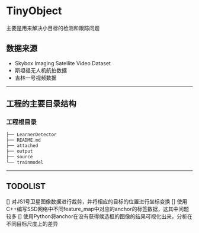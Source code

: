 # TinyObject
主要是用来解决小目标的检测和跟踪问题

## 数据来源
- Skybox Imaging Satellite Video Dataset 
- 斯坦福无人机航拍数据
- 吉林一号视频数据

---

## 工程的主要目录结构
### 工程根目录
```bash
├── LearnerDetector
├── README.md
├── attached
├── output
├── source
└── trainmodel
```

---

## TODOLIST
[] 对JS1号卫星图像数据进行裁剪，并将相应的目标的位置进行坐标变换
[] 使用C++编写SSD网络中不同feature_map中对应的anchor的标签数据，这其中问题较多
[] 使用Python将anchor在没有获得候选框的图像的结果可视化出来，分析在不同目标尺度上的差异